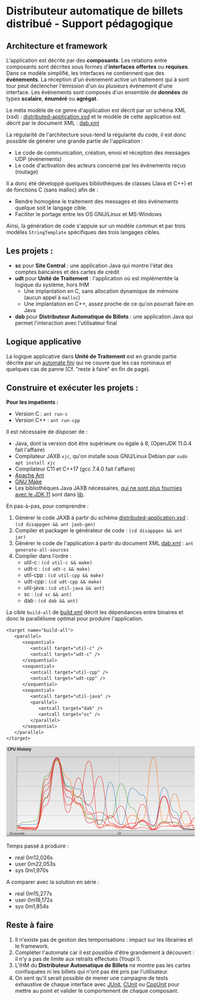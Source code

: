 # Distributeur automatique de billets distribué - Support pédagogique

## Architecture et framework

L'application est décrite par des **composants**. Les relations entre composants sont décrites sous formes d'**interfaces** **offertes** ou **requises**. Dans ce modèle simplifié, les interfaces ne contiennent que des **événements**. La réception d'un événement active un traitement qui à sont tour peut déclencher l'émission d'un ou plusieurs événement d'une interface. Les événements sont composés d'un ensemble de **données** de types **scalaire**, **énuméré** ou **agrégat**.

Le méta modèle de ce genre d'application est décrit par un schéma XML (xsd) : [distributed-application.xsd](distributed-application.xsd) et le modèle de cette application est décrit par le document XML : [dab.xml](dab.xml)

La régularité de l'architecture sous-tend la régularité du code, il est donc possible de générer une grande partie de l'application :
- Le code de communication, création, envoi et réception des messages UDP (événements)
- Le code d'activation des acteurs concerné par les événements reçus (routage)

Il a donc été développé quelques bibliothèques de classes (Java et C++) et de fonctions C (sans malloc) afin de :
- Rendre homogène le traitement des messages et des événements quelque soit le langage cible.
- Faciliter le portage entre les OS GNU/Linux et MS-Windows

Ainsi, la génération de code s'appuie sur un modèle commun et par trois modèles `StringTemplate` spécifiques des trois langages cibles.

## Les projets :

- **sc** pour **Site Central** : une application Java qui montre l'état des comptes bancaires et des cartes de crédit
- **udt** pour **Unité de Traitement** : l'application où est implémentée la logique du système, hors IHM
  - Une implantation en C, sans allocation dynamique de mémoire (aucun appel à `malloc`)
  - Une implantation en C++, assez proche de ce qu'on pourrait faire en Java
- **dab** pour **Distributeur Automatique de Billets** : une application Java qui permet l'interaction avec l'utilisateur final

## Logique applicative

La logique applicative dans **Unité de Traitement** est en grande partie décrite par un [automate fini](https://fr.wikipedia.org/wiki/Automate_fini) qui ne couvre que les cas nominaux et quelques cas de panne (Cf. "reste à faire" en fin de page).

## Construire et exécuter les projets :

**Pour les impatients :**
- Version C : `ant run-c` 
- Version C++ : `ant run-cpp`

Il est nécessaire de disposer de :
- Java, dont la version doit être supérieure ou égale à 8, (OpenJDK 11.0.4 fait l'affaire)
- Compilateur JAXB `xjc`, qu'on installe sous GNU/Linux Debian par `sudo apt install xjc` 
- Compilateur C11 et C++17 (gcc 7.4.0 fait l'affaire)
- [Apache Ant](https://ant.apache.org/)
- [GNU Make](https://www.gnu.org/software/make/)
- Les bibliothèques Java JAXB nécessaires, [qui ne sont plus fournies avec le JDK 11](https://www.jesperdj.com/2018/09/30/jaxb-on-java-9-10-11-and-beyond/) sont dans [lib](lib).

En pas-à-pas, pour comprendre :
1. Générer le code JAXB à partir du schéma [distributed-application.xsd](distributed-application.xsd) : `(cd disappgen && ant jaxb-gen)`
1. Compiler et packager le générateur de code : `(cd disappgen && ant jar)`
1. Générer le code de l'application à partir du document XML [dab.xml](dab.xml) : `ant generate-all-sources` 
1. Compiler dans l'ordre :
    * util-c    : `(cd util-c && make)`
    * udt-c     : `(cd udt-c && make)`
    * util-cpp  : `(cd util-cpp && make)`
    * udt-cpp   : `(cd udt-cpp && make)`
    * util-java : `(cd util-java && ant)`
    * sc        : `(cd sc && ant)`
    * dab       : `(cd dab && ant)`

La cible `build-all` de [build.xml](build.xml) décrit les dépendances entre binaires et donc le parallélisme optimal pour produire l'application.

    <target name="build-all">
       <parallel>
          <sequential>
             <antcall target="util-c" />
             <antcall target="udt-c" />
          </sequential>
          <sequential>
             <antcall target="util-cpp" />
             <antcall target="udt-cpp" />
          </sequential>
          <sequential>
             <antcall target="util-java" />
             <parallel>
                <antcall target="dab" />
                <antcall target="sc" />
             </parallel>
          </sequential>
       </parallel>
    </target>

![8 Cores CPU](ParallelBuild.png "8 Cores CPU")

Temps passé à produire :
- real  0m12,026s
- user  0m22,053s
- sys   0m1,970s

A comparer avec la solution en série :

- real  0m15,277s
- user  0m18,172s
- sys   0m1,854s

## Reste à faire

1. Il n'existe pas de gestion des temporisations : impact sur les librairies et le framework.
1. Compléter l'automate car il est possible d'être grandement à découvert : il n'y a pas de limite aux retraits effectués (Youpi !).
1. L'IHM du **Distributeur Automatique de Billets** ne montre pas les cartes confisquées ni les billets qui n'ont pas été pris par l'utilisateur.
1. On sent qu'il serait possible de mener une campagne de tests exhaustive de chaque interface avec  [JUnit](https://junit.org/junit5/), [CUnit](http://cunit.sourceforge.net/) ou [CppUnit](http://wiki.c2.com/?CppUnit) pour mettre au point et valider le comportement de chaque composant.